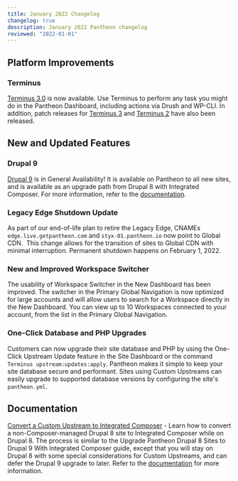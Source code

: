 ```yaml
---
title: January 2022 Changelog
changelog: true
description: January 2022 Pantheon changelog
reviewed: "2022-01-01"
---
```


## Platform Improvements

### Terminus

[Terminus 3.0](/terminus/terminus-3-0) is now available. Use Terminus to perform any task you might do in the Pantheon Dashboard, including actions via Drush and WP-CLI. In addition, patch releases for [Terminus 3](https://github.com/pantheon-systems/terminus/releases/tag/3.0.3) and [Terminus 2](https://github.com/pantheon-systems/terminus/releases/tag/2.6.5) have also been released.  

## New and Updated Features

### Drupal 9

[Drupal 9](/drupal-9) is in General Availability! It is available on Pantheon to all new sites, and is available as an upgrade path from Drupal 8 with Integrated Composer. For more information, refer to the [documentation](/guides/drupal-9-migration).

### Legacy Edge Shutdown Update

As part of our end-of-life plan to retire the Legacy Edge, CNAMEs `edge.live.getpantheon.com` and `styx-01.pantheon.io` now point to Global CDN.  This change allows for the transition of sites to Global CDN with minimal interruption. Permanent shutdown happens on February 1, 2022.

### New and Improved Workspace Switcher

The usability of Workspace Switcher in the New Dashboard has been improved. The switcher in the Primary Global Navigation is now optimized for large accounts and will allow users to search for a Workspace directly in the New Dashboard. You can view up to 10 Workspaces connected to your account, from the list in the Primary Global Navigation. 

### One-Click Database and PHP Upgrades

Customers can now upgrade their site database and PHP by using the One-Click Upstream Update feature in the Site Dashboard or the command `Terminus upstream:updates:apply`. Pantheon makes it simple to keep your site database secure and performant. Sites using Custom Upstreams can easily upgrade to supported database versions by configuring the site's `pantheon.yml`.

## Documentation

[Convert a Custom Upstream to Integrated Composer](/guides/composer-convert) - Learn how to convert a non-Composer-managed Drupal 8 site to Integrated Composer while on Drupal 8. The process is similar to the Upgrade Pantheon Drupal 8 Sites to Drupal 9 With Integrated Composer guide, except that you will stay on Drupal 8 with some special considerations for Custom Upstreams, and can defer the Drupal 9 upgrade to later. Refer to the [documentation](/guides/composer-convert#overview) for more information.
